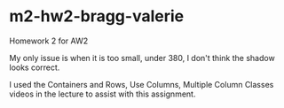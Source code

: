 # m2-hw2-bragg-valerie
Homework 2 for AW2

My only issue is when it is too small, under 380, I don't think the shadow looks correct.

I used the Containers and Rows, Use Columns, Multiple Column Classes videos in the lecture to assist with this assignment. 
